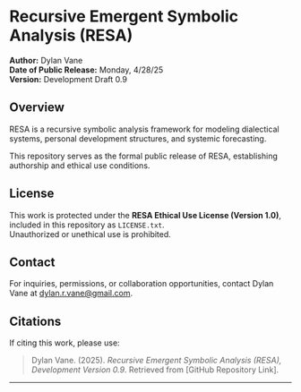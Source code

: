 # Recursive Emergent Symbolic Analysis (RESA)

**Author:** Dylan Vane  
**Date of Public Release:** Monday, 4/28/25  
**Version:** Development Draft 0.9

## Overview

RESA is a recursive symbolic analysis framework for modeling dialectical systems, personal development structures, and systemic forecasting.

This repository serves as the formal public release of RESA, establishing authorship and ethical use conditions.

## License

This work is protected under the **RESA Ethical Use License (Version 1.0)**, included in this repository as `LICENSE.txt`.  
Unauthorized or unethical use is prohibited.

## Contact

For inquiries, permissions, or collaboration opportunities, contact Dylan Vane at dylan.r.vane@gmail.com.

## Citations

If citing this work, please use:

> Dylan Vane. (2025). *Recursive Emergent Symbolic Analysis (RESA), Development Version 0.9*. Retrieved from [GitHub Repository Link].

---
